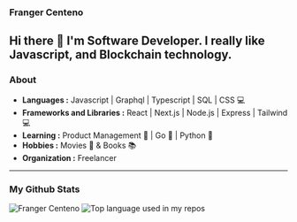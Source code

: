 ### Franger Centeno 

Hi there 👋 I'm Software Developer. I really like Javascript, and Blockchain technology.
---------------------------------------------------------------------------------------------------------------------------------------------------------------------------------
### About
	
-  **Languages :** Javascript | Graphql | Typescript | SQL | CSS 💻
-  **Frameworks and Libraries :** React | Next.js | Node.js | Express | Tailwind  💻
-  **Learning :** Product Management 📗 | Go 🏃 | Python 🐍
-  **Hobbies :** Movies 🎥 & Books 📚
-  **Organization :** Freelancer

---------------------------------------------------------------------------------------------------------------------------------------------------------------------------------

### My Github Stats
<img src="https://github-readme-stats.vercel.app/api?username=frangercenteno" alt="Franger Centeno">

<img width="" src="https://github-readme-stats.vercel.app/api/top-langs/?username=frangercenteno" alt="Top language used in my repos" />


